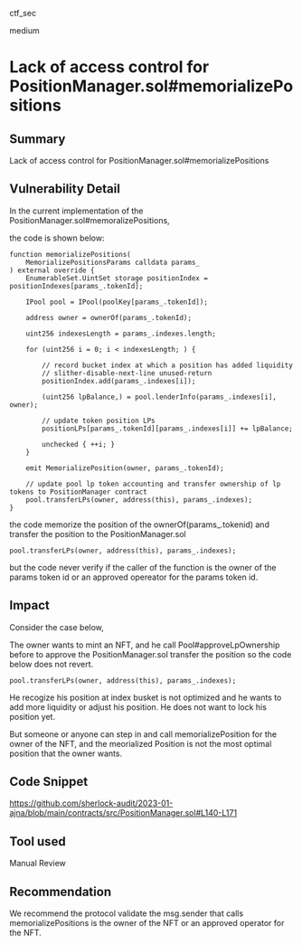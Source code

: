ctf_sec

medium

# Lack of access control for PositionManager.sol#memorializePositions

## Summary

Lack of access control for PositionManager.sol#memorializePositions

## Vulnerability Detail

In the current implementation of the PositionManager.sol#memoralizePositions,

the code is shown below:

```solidity
function memorializePositions(
	MemorializePositionsParams calldata params_
) external override {
	EnumerableSet.UintSet storage positionIndex = positionIndexes[params_.tokenId];

	IPool pool = IPool(poolKey[params_.tokenId]);

	address owner = ownerOf(params_.tokenId);

	uint256 indexesLength = params_.indexes.length;

	for (uint256 i = 0; i < indexesLength; ) {

		// record bucket index at which a position has added liquidity
		// slither-disable-next-line unused-return
		positionIndex.add(params_.indexes[i]);

		(uint256 lpBalance,) = pool.lenderInfo(params_.indexes[i], owner);

		// update token position LPs
		positionLPs[params_.tokenId][params_.indexes[i]] += lpBalance;

		unchecked { ++i; }
	}

	emit MemorializePosition(owner, params_.tokenId);

	// update pool lp token accounting and transfer ownership of lp tokens to PositionManager contract
	pool.transferLPs(owner, address(this), params_.indexes);
}
```

the code memorize the position of the ownerOf(params_.tokenid) and transfer the position to the PositionManager.sol

```solidity
pool.transferLPs(owner, address(this), params_.indexes);
```

but the code never verify if the caller of the function is the owner of the params token id or an approved opereator for the params token id.

## Impact

Consider the case below,

The owner wants to mint an NFT, and he call Pool#approveLpOwnership before to approve the PositionManager.sol transfer the position so the code below does not revert.

```solidity
pool.transferLPs(owner, address(this), params_.indexes);
```

He recogize his position at index busket is not optimized and he wants to add more liquidity or adjust his position. He does not want to lock his position yet.

But someone or anyone can step in and call memorializePosition for the owner of the NFT, and the meorialized Position is not the most optimal position that the owner wants.

## Code Snippet

https://github.com/sherlock-audit/2023-01-ajna/blob/main/contracts/src/PositionManager.sol#L140-L171

## Tool used

Manual Review

## Recommendation

We recommend the protocol validate the msg.sender that calls memorializePositions is the owner of the NFT or an approved operator for the NFT.